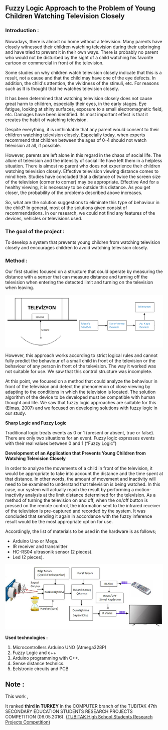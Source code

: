 
## **Fuzzy Logic Approach to the Problem of Young Children Watching Television Closely**

### Introduction :

Nowadays, there is almost no home without a television. Many parents have closely witnessed their children watching television during their upbringing and have tried to prevent it in their own ways. There is probably no parent who would not be disturbed by the sight of a child watching his favorite cartoon or commercial in front of the television.

Some studies on why children watch television closely indicate that this is a result, not a cause and that the child may have one of the eye defects. In addition, the child's attention, the vividness of the stimuli, etc. For reasons such as It is thought that he watches television closely.

It has been determined that watching television closely does not cause great harm to children, especially their eyes, in the early stages. Eye fatigue, looking at shiny surfaces, exposure to a small electromagnetic field, etc. Damages have been identified. Its most important effect is that it creates the habit of watching television.

Despite everything, it is unthinkable that any parent would consent to their children watching television closely. Especially today, when experts recommend that children between the ages of 0-4 should not watch television at all, if possible.

However, parents are left alone in this regard in the chaos of social life. The allure of television and the intensity of social life have left them in a helpless situation. There is almost no parent who does not experience their children watching television closely.
Effective television viewing distance comes to mind here. Studies have concluded that a distance of twice the screen size of the television (corner to corner) may be appropriate. Effective
And for a healthy viewing, it is necessary to be outside this distance. As you get closer, the probability of the problems described above increases.

So, what are the solution suggestions to eliminate this type of behaviour in the child? In general, most of the solutions given consist of recommendations. In our research, we could not find any features of the devices, vehicles or televisions used.

### **The goal of the project** :
To develop a system that prevents young children from watching television closely and encourages children to avoid watching television closely.

### **Method** :
Our first studies focused on a structure that could operate by measuring the distance with a sensor that can measure distance and turning off the television when entering the detected limit and turning on the television when leaving.

![method](foto/ilk_calisma.png)

However, this approach works according to strict logical rules and cannot fully predict the behaviour of a small child in front of the television or the behaviour of any person in front of the television. The way it worked was not suitable for use. We saw that this control structure was incomplete.

At this point, we focused on a method that could analyze the behaviour in front of the television and detect the phenomenon of close viewing by adapting to the conditions in which the television is located.
The solution algorithm of the device to be developed must be compatible with human thought and life. We saw that fuzzy logic approaches are suitable for this (Elmas, 2007) and we focused on developing solutions with fuzzy logic in our study.

**Sharp Logic and Fuzzy Logic**

Traditional logic treats events as 0 or 1 (present or absent, true or false). There are only two situations for an event. Fuzzy logic expresses events with their real values ​​between 0 and 1 (“Fuzzy Logic”)

**Development of an Application that Prevents Young Children from Watching Television Closely**

In order to analyze the movements of a child in front of the television, it would be appropriate to take into account the distance and the time spent at that distance. In other words, the amount of movement and inactivity will need to be examined to understand that television is being watched. In this case, our system will actually reach the result by performing a motion-inactivity analysis at the limit distance determined for the television.
As a method of turning the television on and off, when the on/off button is pressed on the remote control, the information sent to the infrared receiver of the television is pre-captured and recorded by the system.
It was concluded that sending it again in accordance with the fuzzy inference result would be the most appropriate option for use.

Accordingly, the list of materials to be used in the hardware is as follows;
- Arduino Uno or Mega.
- IR receiver and transmitter
- HC-RS04 ultrasonik sensor (2 pieces).
- Led (2 pieces).


![blok picture](foto/genelBlokSema.jpg)



**Used technologies :**

1. Microcontrollers Arduino UNO (Atmega328P)
2. Fuzzy Logic and c++
3. Arduino programming with C++.
4. Sense distance technics.
5. Eclstronic circuits and PCB 

## **Note** : 
This work ,

It ranked **third in TURKEY** in the COMPUTER branch of the TUBITAK 47th SECONDARY EDUCATION STUDENTS RESEARCH PROJECTS COMPETITION (06.05.2016).
<a href="https://tubitak.gov.tr/tr/yarismalar/2204-lise-ogrencileri-arastirma-projeleri-yarismasi" target="_blank">
	(TUBITAK High School Students Research Projects Competition)
</a>

